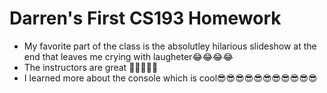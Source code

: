 # Darren's First CS193 Homework

- My favorite part of the class is the absolutley hilarious slideshow at the end that leaves me crying with laugheter😂😂😂😂
- The instructors are great 🤷‍♂️😍😁😘
- I learned more about the console which is cool😎😎😎😎😎😎😎😎😎😎😎
  
